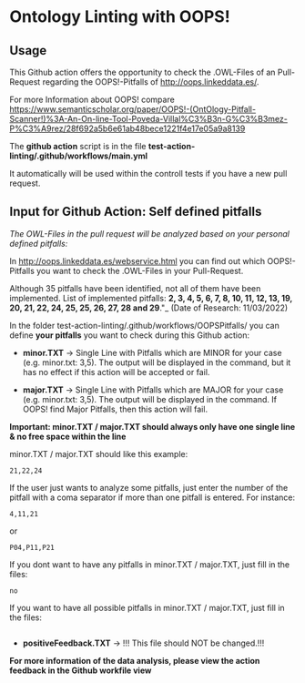 # Ontology Linting with OOPS!

## Usage

This Github action offers the opportunity to check the .OWL-Files of an Pull-Request regarding the OOPS!-Pitfalls of http://oops.linkeddata.es/. 

For more Information about OOPS! compare https://www.semanticscholar.org/paper/OOPS!-(OntOlogy-Pitfall-Scanner!)%3A-An-On-line-Tool-Poveda-Villal%C3%B3n-G%C3%B3mez-P%C3%A9rez/28f692a5b6e61ab48bece1221f4e17e05a9a8139 

The **github action** script is in the file **test-action-linting/.github/workflows/main.yml**

It automatically will be used within the controll tests if you have a new pull request. 


## Input for Github Action: Self defined pitfalls

_The OWL-Files in the pull request will be analyzed based on your personal defined pitfalls:_

In http://oops.linkeddata.es/webservice.html you can find out which OOPS!-Pitfalls you want to check the .OWL-Files in your Pull-Request. 

Although 35 pitfalls have been identified, not all of them have been implemented. List of implemented pitfalls: **2, 3, 4, 5, 6, 7, 8, 10, 11, 12, 13, 19, 20, 21, 22, 24, 25, 25, 26, 27, 28 and 29**."_ (Date of Research: 11/03/2022)

In the folder test-action-linting/.github/workflows/OOPSPitfalls/ you can define **your pitfalls** you want to check during this Github action: 

- **minor.TXT** -> Single Line with Pitfalls which are MINOR for your case (e.g. minor.txt: 3,5). The output will be displayed in the command, but it has no effect if this action will be accepted or fail.  

- **major.TXT** -> Single Line with Pitfalls which are MAJOR for your case (e.g. minor.txt: 3,5). The output will be displayed in the command. If OOPS! find Major Pitfalls, then this action will fail. 

**Important: minor.TXT / major.TXT should always only have one single line & no free space within the line**

minor.TXT / major.TXT should like this example: 
```
21,22,24
```

If the user just wants to analyze some pitfalls, just enter the number of the pitfall with a coma separator if more than one pitfall is entered. For instance: 
```
4,11,21
```

or

```
P04,P11,P21
```

If you dont want to have any pitfalls in minor.TXT / major.TXT, just fill in the files:
```
no
```

If you want to have all possible pitfalls in minor.TXT / major.TXT, just fill in the files:
```

```

- **positiveFeedback.TXT** -> !!! This file should NOT be changed.!!!

**For more information of the data analysis, please view the action feedback in the Github workfile view**
